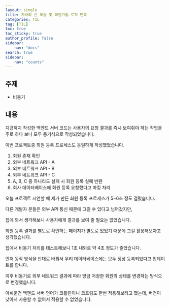```yaml
---
layout: single
title: 자바의 신 복습 및 회원가입 로직 단축  
categories: TIL
tag: [TIL]
toc: true
toc_sticky: true
author_profile: false
sidebar:
    nav: "docs"
search: true
sidebar:
    nav: "counts"
---
```


  

## 주제

+ 비동기



## 내용

지금까지 작성한 백엔드 서버 코드는 사용자의 요청 결과를 즉시 보여줘야 하는 작업을 주로 하다 보니 모두 동기식으로 작성되었습니다.   

이번 프로젝트중 회원 등록 프로세스도 동일하게 작성했었습니다.

1. 회원 존재 확인
2. 외부 네트워크 API - A
3. 외부 네트워크 API - B
4. 외부 네트워크 API - C
5. A, B, C 중 하나라도 실패 시 회원 등록 실패 반환
6. 회사 데이터베이스에 회원 등록 요청했다고 마킹 처리

오늘 프로젝트 시연할 때 제가 만든 회원 등록 프로세스가 5~6초 정도 걸렸습니다.   

다른 개발자 분들은 외부 API 통신 때문에 그럴 수 있다고 넘어갔지만,  

집에 와서 생각해보니  사용자에게 결과를 보여 줄 필요는 없었습니다.

회원 등록 결과를 별도로 확인하는 페이지가 별도로 있었기 때문에 그걸 활용해보자고 생각했습니다.

집에서 비동기 처리를 테스트해보니 1초 내외로 약 4초 정도가 줄었습니다.  

먼저 동작 방식을 반대로 바꿔서 우리 데이터베이스에는 모두 정상 등록되었다고 업데이트를 합니다.   

이후 비동기로 외부 네트워크 결과에 따라 방금 저장한 회원의 상태를 변경하는 방식으로 변경했습니다.  

  

아쉬운건 백엔드 서버 언어가 코틀린이니 코프링도 한번 적용해보려고 했는데, 버전이 낮아서 사용할 수 없어서 적용할 수 없었습니다.
